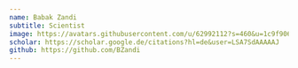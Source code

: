```yaml
---
name: Babak Zandi
subtitle: Scientist
image: https://avatars.githubusercontent.com/u/62992112?s=460&u=1c9f906ad8f9e8dc5b88889eafc9deac18e441b2&v=4
scholar: https://scholar.google.de/citations?hl=de&user=LSA7SdAAAAAJ
github: https://github.com/BZandi
---
```

